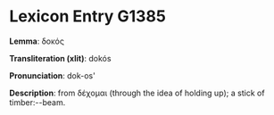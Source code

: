 # Lexicon Entry G1385

**Lemma**: δοκός

**Transliteration (xlit)**: dokós

**Pronunciation**: dok-os'

**Description**:
from δέχομαι (through the idea of holding up); a stick of timber:--beam.
